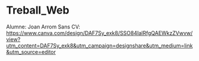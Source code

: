 # Treball_Web

Alumne: Joan Arrom Sans
CV: https://www.canva.com/design/DAF7Sy_exk8/SSO84IalRfgQAEWkzZVwvw/view?utm_content=DAF7Sy_exk8&utm_campaign=designshare&utm_medium=link&utm_source=editor
